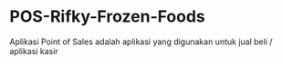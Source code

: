 # POS-Rifky-Frozen-Foods
Aplikasi Point of Sales adalah aplikasi yang digunakan untuk jual beli / aplikasi kasir
